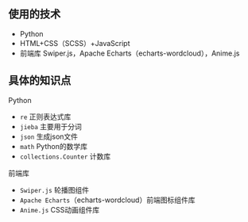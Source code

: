 ## 使用的技术

- Python
- HTML+CSS（SCSS）+JavaScript
- 前端库 Swiper.js，Apache Echarts（echarts-wordcloud），Anime.js

## 具体的知识点

Python

- `re` 正则表达式库
- `jieba` 主要用于分词
- `json` 生成json文件
- `math` Python的数学库
- `collections.Counter` 计数库

前端库

- `Swiper.js` 轮播图组件
- `Apache Echarts`（echarts-wordcloud）前端图标组件库
- `Anime.js` CSS动画组件库
